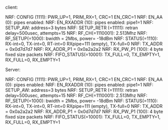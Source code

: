 client:

NRF:	CONFIG (1111):	PWR_UP=1, PRIM_RX=1, CRC=1 EN_CRC=1
NRF:	EN_AA (0):	pipes enabled:
NRF:	EN_RXADDR (10):	pipes enabled: pipe1=1 
NRF:	SETUP_AW:	address=3 bytes
NRF:	SETUP_RETR (=11111):	retran delay=500usec, attempts=15
NRF:	RF_CH(=1110001):	2.513Mhz
NRF:	RF_SETUP(=1000):	bwidth = 2Mbs, power= -18dBm
NRF:	STATUS(=1110): RX-int=0, TX-int=0, RT-int=0 RXpipe=111 (empty), TX-full=0
NRF:	TX_ADDR = 0x0d7d7d7
NRF:	RX_ADDR_P1 = 0x0a2a2a2
NRF:	RX_PW_P1 (100): 4 byte fixed size packets
NRF:	FIFO_STATUS(=10001): TX_FULL=0, TX_EMPTY=1, RX_FULL=0, RX_EMPTY=1



Server:

NRF:	CONFIG (1111):	PWR_UP=1, PRIM_RX=1, CRC=1 EN_CRC=1
NRF:	EN_AA (0):	pipes enabled:
NRF:	EN_RXADDR (10):	pipes enabled: pipe1=1 
NRF:	SETUP_AW:	address=3 bytes
NRF:	SETUP_RETR (=11111):	retran delay=500usec, attempts=15
NRF:	RF_CH(=1110001):	2.513Mhz
NRF:	RF_SETUP(=1000):	bwidth = 2Mbs, power= -18dBm
NRF:	STATUS(=1110): RX-int=0, TX-int=0, RT-int=0 RXpipe=111 (empty), TX-full=0
NRF:	TX_ADDR = 0x0a2a2a2
NRF:	RX_ADDR_P1 = 0x0d7d7d7
NRF:	RX_PW_P1 (100): 4 byte fixed size packets
NRF:	FIFO_STATUS(=10001): TX_FULL=0, TX_EMPTY=1, RX_FULL=0, RX_EMPTY=1

